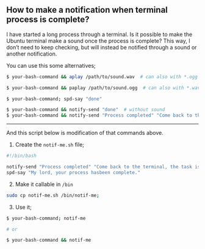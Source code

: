 ## How to make a notification when terminal process is complete?

I have started a long process through a terminal. Is it possible to make the Ubuntu terminal make a sound once the process is complete? This way, I don’t need to keep checking, but will instead be notified through a sound or another notification.

You can use this some alternatives;


```bash
$ your-bash-command && aplay /path/to/sound.wav  # can also with *.ogg file.
```

```bash
$ your-bash-command && paplay /path/to/sound.ogg  # can also with *.wav file.
```

```bash
$ your-bash-command; spd-say "done"
```

```bash
$ your-bash-command && notify-send "done"  # without sound
$ your-bash-command && notify-send "Process completed" "Come back to the terminal, the task is over"
```

------------

And this script below is modification of that commands above.

1. Create the `notif-me.sh` file;

```bash
#!/bin/bash

notify-send "Process completed" "Come back to the terminal, the task is over"
spd-say "My lord, your process hasbeen complete."
```

2. Make it callable in `/bin`

```bash
sudo cp notif-me.sh /bin/notif-me;
```

3. Use it;

```bash
$ your-bash-command; notif-me

# or 

$ your-bash-command && notif-me
```
